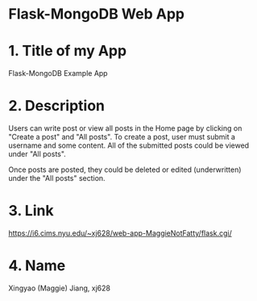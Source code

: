 # Flask-MongoDB Web App

# 1. Title of my App
Flask-MongoDB Example App

# 2. Description
Users can write post or view all posts in the Home page by clicking on "Create a post" and "All posts". To create a post, user must submit a username and some content. All of the submitted posts could be viewed under "All posts".

Once posts are posted, they could be deleted or edited (underwritten) under the "All posts" section.

# 3. Link
https://i6.cims.nyu.edu/~xj628/web-app-MaggieNotFatty/flask.cgi/

# 4. Name
Xingyao (Maggie) Jiang, xj628
